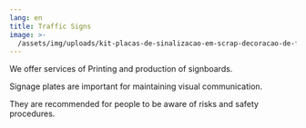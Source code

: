 ```yaml
---
lang: en
title: Traffic Signs
image: >-
  /assets/img/uploads/kit-placas-de-sinalizacao-em-scrap-decoracao-de-festa-construcao.jpg
---
```

We offer services of Printing and production of signboards.

Signage plates are important for maintaining visual communication.

They are recommended for people to be aware of risks and safety procedures.
